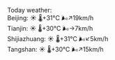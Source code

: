 Today weather:  
Beijing: ☀️   🌡️+31°C 🌬️↗19km/h  
Tianjin: ☀️   🌡️+30°C 🌬️→7km/h  
Shijiazhuang: ☀️   🌡️+31°C 🌬️↙5km/h  
Tangshan: ☀️   🌡️+30°C 🌬️↗15km/h  
